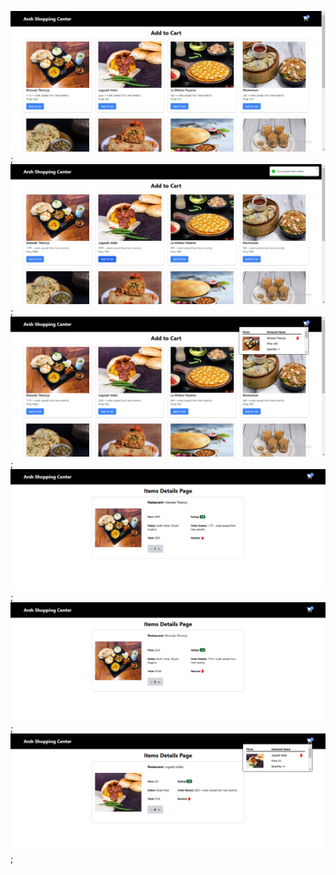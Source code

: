 ![Cart](/src/images/cart.png "Cart Image");
![Item_Added](/src/images/Item_Added.png "Cart Image");
![Item_In_Cart](/src/images/Incart.png "Cart Image");
![Item_Quantity](/src/images/Show_page.png "Cart Image");
![Item_Quantity_Increased](/src/images/fixed.png "Item Image");
![Item_Show](/src/images/Fixed01.png "Item Increased Image");